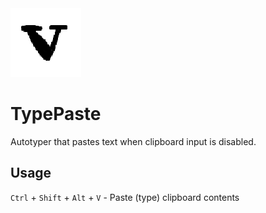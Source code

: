 <img src="logo.png">

TypePaste
===
Autotyper that pastes text when clipboard input is disabled.

Usage
---
`Ctrl` + `Shift` + `Alt` + `V` - Paste (type) clipboard contents
